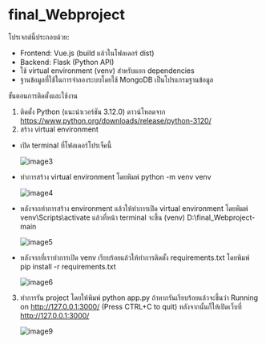 # final_Webproject
โปรเจกต์นี้ประกอบด้วย:
- Frontend: Vue.js (build แล้วในโฟลเดอร์ dist)
- Backend: Flask (Python API)
- ใช้ virtual environment (venv) สำหรับแยก dependencies
- ฐานข้อมูลที่ใช้ในการจำลองระบบโดยใช้ MongoDB เป็นโปรแกรมฐานข้อมูล

ขั้นตอนการติดตั้งและใช้งาน 
1. ติดตั้ง Python (แนะนำเวอร์ชัน 3.12.0) ดาวน์โหลดจาก https://www.python.org/downloads/release/python-3120/
2. สร้าง virtual environment
- เปิด terminal ที่โฟลเดอร์โปรเจ็คนี้

  ![image3](https://github.com/user-attachments/assets/38971e20-02ed-4bcd-98a0-1e4d49ac2e69)
- ทำการสร้าง virtual environment โดยพิมพ์
  python -m venv venv
  
   ![image4](https://github.com/user-attachments/assets/70c08be9-193d-4e2b-88cd-eee7de025796)
- หลังจากทำการสร้าง environment แล้วให้ทำการเปิด virtual environment โดยพิมพ์
  venv\Scripts\activate
  แล้วที่หน้า terminal จะขึ้น (venv) D:\final_Webproject-main
  
  ![image5](https://github.com/user-attachments/assets/d8a0ed73-253c-4f07-baef-ad86cedbbc8c)
- หลังจากที่เราทำการเปิด venv เรียบร้อยแล้วให้ทำการติดตั้ง requirements.txt โดยพิมพ์
  pip install -r requirements.txt
  
  ![image6](https://github.com/user-attachments/assets/eee255e1-6d75-4dcc-a275-7b93f23115e3)
3. ทำการรัน project โดยให้พิมพ์ python app.py ถ้าหากรันเรียบร้อยแล้วจะขึ้นว่า Running on http://127.0.0.1:3000/ (Press CTRL+C to quit)
    หลังจากนั้นก็ให้เปิดเว็บที่  http://127.0.0.1:3000/
  
    ![image9](https://github.com/user-attachments/assets/f5f96be7-a12f-43db-bbc0-cec285a30dc2)
